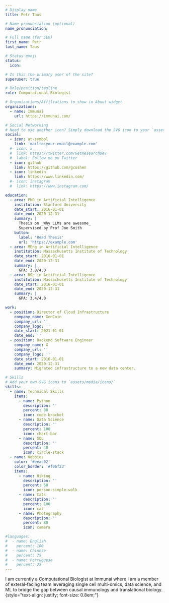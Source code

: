 ```yaml
---
# Display name
title: Petr Taus

# Name pronunciation (optional)
name_pronunciation: 

# Full name (for SEO)
first_name: Petr
last_name: Taus

# Status emoji
status:
  icon: 

# Is this the primary user of the site?
superuser: true

# Role/position/tagline
role: Computational Biologist

# Organizations/Affiliations to show in About widget
organizations:
  - name: Immunai
    url: https://immunai.com/

# Social Networking
# Need to use another icon? Simply download the SVG icon to your `assets/media/icons/` folder.
social:
  - icon: at-symbol
    link: 'mailto:your-email@example.com'
  #- icon: x
  #  link: https://twitter.com/GetResearchDev
  #  label: Follow me on Twitter
  - icon: github
    link: https://github.com/gcushen
  - icon: linkedin
    link: https://www.linkedin.com/
  #- icon: instagram
  #  link: https://www.instagram.com/

education:
  - area: PhD in Artificial Intelligence
    institution: Stanford University
    date_start: 2016-01-01
    date_end: 2020-12-31
    summary: |
      Thesis on _Why LLMs are awesome_
      Supervised by Prof Joe Smith
    button:
      label: 'Read Thesis'
      url: 'https://example.com'
  - area: MEng in Artificial Intelligence
    institution: Massachusetts Institute of Technology
    date_start: 2016-01-01
    date_end: 2020-12-31
    summary: |
      GPA: 3.8/4.0
  - area: BSc in Artificial Intelligence
    institution: Massachusetts Institute of Technology
    date_start: 2016-01-01
    date_end: 2020-12-31
    summary: |
      GPA: 3.4/4.0

work:
  - position: Director of Cloud Infrastructure
    company_name: GenCoin
    company_url: ''
    company_logo: ''
    date_start: 2021-01-01
    date_end: ''
  - position: Backend Software Engineer
    company_name: X
    company_url: ''
    company_logo: ''
    date_start: 2016-01-01
    date_end: 2020-12-31
    summary: Migrated infrastructure to a new data center.

# Skills
# Add your own SVG icons to `assets/media/icons/`
skills:
  - name: Technical Skills
    items:
      - name: Python
        description: ''
        percent: 80
        icon: code-bracket
      - name: Data Science
        description: ''
        percent: 100
        icon: chart-bar
      - name: SQL
        description: ''
        percent: 40
        icon: circle-stack
  - name: Hobbies
    color: '#eeac02'
    color_border: '#f0bf23'
    items:
      - name: Hiking
        description: ''
        percent: 60
        icon: person-simple-walk
      - name: Cats
        description: ''
        percent: 100
        icon: cat
      - name: Photography
        description: ''
        percent: 80
        icon: camera

#languages:
#  - name: English
#    percent: 100
#  - name: Chinese
#    percent: 75
#  - name: Portuguese
#    percent: 25
---
```


I am currently a Computational Biologist at Immunai where I am a member of exteral-facing team leveraging single cell multi-omics, data science, and ML to bridge the gap between causal immunology and translational biology.
{style="text-align: justify; font-size: 0.8em;"}
